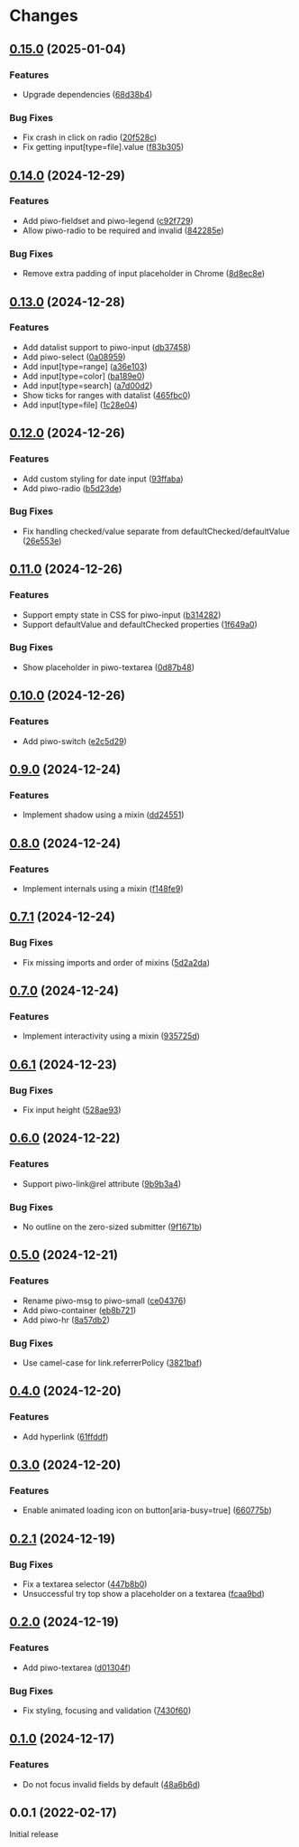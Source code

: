 # Changes

## [0.15.0](https://github.com/prantlf/piwo/compare/v0.14.0...v0.15.0) (2025-01-04)

### Features

* Upgrade dependencies ([68d38b4](https://github.com/prantlf/piwo/commit/68d38b476ce3bb42917397eb0d5ff7e439428b4d))

### Bug Fixes

* Fix crash in click on radio ([20f528c](https://github.com/prantlf/piwo/commit/20f528cba519090c75d18e2a1486c54df9ed84da))
* Fix getting input[type=file].value ([f83b305](https://github.com/prantlf/piwo/commit/f83b305e68c84ddc6dca7c21955b89e53a5fdd38))

## [0.14.0](https://github.com/prantlf/piwo/compare/v0.13.0...v0.14.0) (2024-12-29)

### Features

* Add piwo-fieldset and piwo-legend ([c92f729](https://github.com/prantlf/piwo/commit/c92f7294c5931ee7f446596e0fd2ea18fb4f2399))
* Allow piwo-radio to be required and invalid ([842285e](https://github.com/prantlf/piwo/commit/842285ec8ad9764a1e596ac8fab5c1f0394f0d09))

### Bug Fixes

* Remove extra padding of input placeholder in Chrome ([8d8ec8e](https://github.com/prantlf/piwo/commit/8d8ec8e75e97411b58a97bbaf6ac85092bf30680))

## [0.13.0](https://github.com/prantlf/piwo/compare/v0.12.0...v0.13.0) (2024-12-28)

### Features

* Add datalist support to piwo-input ([db37458](https://github.com/prantlf/piwo/commit/db3745816dfebdd428520dd064b2ba5486a9e778))
* Add piwo-select ([0a08959](https://github.com/prantlf/piwo/commit/0a08959368067b126e93e63460ebe3baa7a4845a))
* Add input[type=range] ([a36e103](https://github.com/prantlf/piwo/commit/a36e103dc91998449400346f44656f4975e3e4a2))
* Add input[type=color] ([ba189e0](https://github.com/prantlf/piwo/commit/ba189e020c534f851d1739092496dbfad77f96ec))
* Add input[type=search] ([a7d00d2](https://github.com/prantlf/piwo/commit/a7d00d2244b4751b7fd130617cfc4677742455a8))
* Show ticks for ranges with datalist ([465fbc0](https://github.com/prantlf/piwo/commit/465fbc08661c03eb2b14da3b8f10fe8ecb5613df))
* Add input[type=file] ([1c28e04](https://github.com/prantlf/piwo/commit/1c28e042eccda3622d84156157dcd8e22d26fe2c))

## [0.12.0](https://github.com/prantlf/piwo/compare/v0.11.0...v0.12.0) (2024-12-26)

### Features

* Add custom styling for date input ([93ffaba](https://github.com/prantlf/piwo/commit/93ffaba745d8ec31ae23267cecd2e0c6db46703f))
* Add piwo-radio ([b5d23de](https://github.com/prantlf/piwo/commit/b5d23de9aef66642975a9a932d7bd7c78f93d4b0))

### Bug Fixes

* Fix handling checked/value separate from defaultChecked/defaultValue ([26e553e](https://github.com/prantlf/piwo/commit/26e553e787b6385c42e06e8a89528058d3566f16))

## [0.11.0](https://github.com/prantlf/piwo/compare/v0.10.0...v0.11.0) (2024-12-26)

### Features

* Support empty state in CSS for piwo-input ([b314282](https://github.com/prantlf/piwo/commit/b3142829753717a06b663dd89fb9c6d23d8415f5))
* Support defaultValue and defaultChecked properties ([1f649a0](https://github.com/prantlf/piwo/commit/1f649a05cf7a01f958a84fba154e3a2382c67d88))

### Bug Fixes

* Show placeholder in piwo-textarea ([0d87b48](https://github.com/prantlf/piwo/commit/0d87b484f988e03145aa725d1e3986c3ccff9463))

## [0.10.0](https://github.com/prantlf/piwo/compare/v0.9.0...v0.10.0) (2024-12-26)

### Features

* Add piwo-switch ([e2c5d29](https://github.com/prantlf/piwo/commit/e2c5d29d1c3b7a19889ee8d4f7eb1e9b4e2e8ba4))

## [0.9.0](https://github.com/prantlf/piwo/compare/v0.8.0...v0.9.0) (2024-12-24)

### Features

* Implement shadow using a mixin ([dd24551](https://github.com/prantlf/piwo/commit/dd24551877a93733523ae74a76d38ebf3578813f))

## [0.8.0](https://github.com/prantlf/piwo/compare/v0.7.1...v0.8.0) (2024-12-24)

### Features

* Implement internals using a mixin ([f148fe9](https://github.com/prantlf/piwo/commit/f148fe9721f8715097ae4509d4430b9b1dc8593b))

## [0.7.1](https://github.com/prantlf/piwo/compare/v0.7.0...v0.7.1) (2024-12-24)

### Bug Fixes

* Fix missing imports and order of mixins ([5d2a2da](https://github.com/prantlf/piwo/commit/5d2a2dad66bd278165fa32eb3c9f6f061e834fea))

## [0.7.0](https://github.com/prantlf/piwo/compare/v0.6.1...v0.7.0) (2024-12-24)

### Features

* Implement interactivity using a mixin ([935725d](https://github.com/prantlf/piwo/commit/935725d79f1ba18c69c7744d758b88311a05af8c))

## [0.6.1](https://github.com/prantlf/piwo/compare/v0.6.0...v0.6.1) (2024-12-23)

### Bug Fixes

* Fix input height ([528ae93](https://github.com/prantlf/piwo/commit/528ae936818ae1307ca955d6111b81e8f649bdf2))

## [0.6.0](https://github.com/prantlf/piwo/compare/v0.5.0...v0.6.0) (2024-12-22)

### Features

* Support piwo-link@rel attribute ([9b9b3a4](https://github.com/prantlf/piwo/commit/9b9b3a4060ed1b4b82b6f83116f0759c4e079833))

### Bug Fixes

* No outline on the zero-sized submitter ([9f1671b](https://github.com/prantlf/piwo/commit/9f1671b4def15f1c5dcc1af287d0c60b5a0f4979))

## [0.5.0](https://github.com/prantlf/piwo/compare/v0.4.0...v0.5.0) (2024-12-21)

### Features

* Rename piwo-msg to piwo-small ([ce04376](https://github.com/prantlf/piwo/commit/ce04376fe7fad0a5985c767b4c42d54aaad36e2b))
* Add piwo-container ([eb8b721](https://github.com/prantlf/piwo/commit/eb8b721de68d4daa5f6942e0a866c0348a1969f5))
* Add piwo-hr ([8a57db2](https://github.com/prantlf/piwo/commit/8a57db26678e7ae0b30b75615399fe44c2f99d6e))

### Bug Fixes

* Use camel-case for link.referrerPolicy ([3821baf](https://github.com/prantlf/piwo/commit/3821baf0bbcd09c500d6248957da9bc0459196b3))

## [0.4.0](https://github.com/prantlf/piwo/compare/v0.3.0...v0.4.0) (2024-12-20)

### Features

* Add hyperlink ([61ffddf](https://github.com/prantlf/piwo/commit/61ffddf2be73bdafe0ce37f9e75adae54b0fe499))

## [0.3.0](https://github.com/prantlf/piwo/compare/v0.2.1...v0.3.0) (2024-12-20)

### Features

* Enable animated loading icon on button[aria-busy=true] ([660775b](https://github.com/prantlf/piwo/commit/660775b56483c70a9192ec6f711f7a987488c54b))

## [0.2.1](https://github.com/prantlf/piwo/compare/v0.2.0...v0.2.1) (2024-12-19)

### Bug Fixes

* Fix a textarea selector ([447b8b0](https://github.com/prantlf/piwo/commit/447b8b07d1b9fda92335219d3e615f9b12330265))
* Unsuccessful try top show a placeholder on a textarea ([fcaa9bd](https://github.com/prantlf/piwo/commit/fcaa9bd14bc7b19fd0ea337437fe14d5183ab9df))

## [0.2.0](https://github.com/prantlf/piwo/compare/v0.1.0...v0.2.0) (2024-12-19)

### Features

* Add piwo-textarea ([d01304f](https://github.com/prantlf/piwo/commit/d01304fa03dff5e6ed647739cf616fce109f3aef))

### Bug Fixes

* Fix styling, focusing and validation ([7430f60](https://github.com/prantlf/piwo/commit/7430f60103fe91d93fcde9d1ed84b7b8f03f0547))

## [0.1.0](https://github.com/prantlf/piwo/compare/v0.0.1...v0.1.0) (2024-12-17)

### Features

* Do not focus invalid fields by default ([48a6b6d](https://github.com/prantlf/piwo/commit/48a6b6db7efd38faf1f6a3c2f68263922f11d090))

## 0.0.1 (2022-02-17)

Initial release

